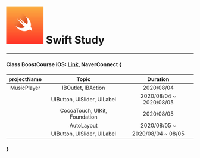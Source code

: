 # <img src= "https://github.com/feldblume5263/swift_study/blob/master/swift.png?raw=true" width= "100"> Swift Study
************

#### Class BoostCourse iOS: [Link](https://www.edwith.org/boostcourse-ios/joinLectures/12966), NaverConnect {
| projectName | Topic | Duration |
| :---------: | :---: | :------: |
| MusicPlayer | IBOutlet, IBAction | 2020/08/04 |
|             | UIButton, UISlider, UILabel | 2020/08/04 ~ 2020/08/05 |
|             | CocoaTouch, UIKit, Foundation | 2020/08/05
|             | AutoLayout| 2020/08/05 ~ |
|             | UIButton, UISlider, UILabel | 2020/08/04 ~ 08/05 |
#### }
